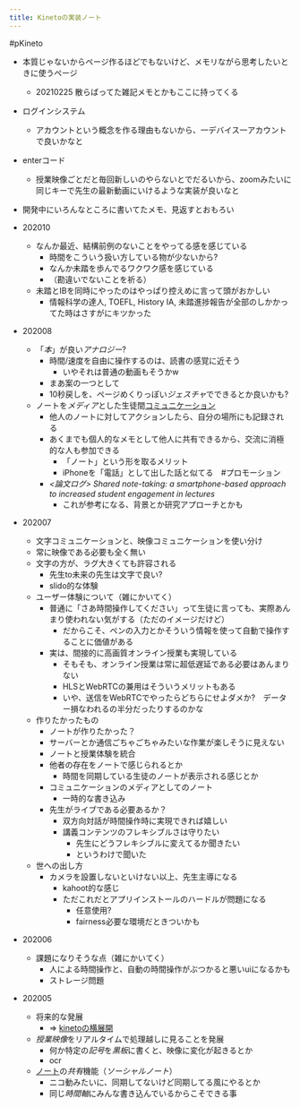 ```yaml
---
title: Kinetoの実装ノート
---
```


\#pKineto

* 本質じゃないからページ作るほどでもないけど、メモリながら思考したいときに使うページ
  
  * 20210225 散らばってた雑記メモとかもここに持ってくる
* ログインシステム
  
  * アカウントという概念を作る理由もないから、一デバイス一アカウントで良いかなと
* enterコード
  
  * 授業映像ごとだと毎回新しいのやらないとでだるいから、zoomみたいに同じキーで先生の最新動画にいけるような実装が良いなと
* 開発中にいろんなところに書いてたメモ、見返すとおもろい

* 202010
  
  * なんか最近、結構前例のないことをやってる感を感じている
    * 時間をこういう扱い方している物が少ないから?
    * なんか未踏を歩んでるワクワク感を感じている
    * （勘違いでないことを祈る）
  * 未踏とIBを同時にやったのはやっぱり控えめに言って頭がおかしい
    * 情報科学の達人, TOEFL, History IA, 未踏進捗報告が全部のしかかってた時はさすがにキツかった
* 202008
  
  * 「*本*」が良い*アナロジー*?
    * 時間/速度を自由に操作するのは、読書の感覚に近そう
      * いやそれは普通の動画もそうかw
    * まあ案の一つとして
    * 10秒戻しを、ページめくりっぽい*ジェスチャ*でできるとか良いかも?
  * ノートを*メディア*とした生徒間[コミュニケーション](%E3%82%B3%E3%83%9F%E3%83%A5%E3%83%8B%E3%82%B1%E3%83%BC%E3%82%B7%E3%83%A7%E3%83%B3.md)
    * 他人のノートに対してアクションしたら、自分の場所にも記録される
    * あくまでも個人的なメモとして他人に共有できるから、交流に消極的な人も参加できる
      * 「ノート」という形を取るメリット
      * iPhoneを「電話」として出した話と似てる　#プロモーション
    * *\<論文ログ> Shared note-taking: a smartphone-based approach to increased student engagement in lectures*
      * これが参考になる、背景とか研究アプローチとかも
* 202007
  
  * 文字コミュニケーションと、映像コミュニケーションを使い分け
  * 常に映像である必要も全く無い
  * 文字の方が、ラグ大きくても許容される
    * 先生to未来の先生は文字で良い?
    * slido的な体験
  * ユーザー体験について（雑にかいてく）
    * 普通に「さあ時間操作してください」って生徒に言っても、実際あんまり使われない気がする（ただのイメージだけど）
      * だからこそ、ペンの入力とかそういう情報を使って自動で操作することに価値がある
    * 実は、間接的に高画質オンライン授業も実現している
      * そもそも、オンライン授業は常に超低遅延である必要はあんまりない
      * HLSとWebRTCの兼用はそういうメリットもある
      * いや、送信をWebRTCでやったらどちらにせよダメか?　データー損なわれるの半分だったりするのかな
  * 作りたかったもの
    * ノートが作りたかった？
    * サーバーとか通信ごちゃごちゃみたいな作業が楽しそうに見えない
    * ノートと授業体験を統合
    * 他者の存在をノートで感じられるとか
      * 時間を同期している生徒のノートが表示される感じとか
    * コミュニケーションのメディアとしてのノート
      * 一時的な書き込み
    * 先生がライブである必要あるか？
      * 双方向対話が時間操作時に実現できれば嬉しい
      * 講義コンテンツのフレキシブルさは守りたい
        * 先生にどうフレキシブルに変えてるか聞きたい
        * というわけで聞いた
  * 世への出し方
    * カメラを設置しないといけない以上、先生主導になる
      * kahoot的な感じ
      * ただこれだとアプリインストールのハードルが問題になる
        * 任意使用?
        * fairness必要な環境だときついかも
* 202006
  
  * 課題になりそうな点（雑にかいてく）
    * 人による時間操作と、自動の時間操作がぶつかると悪いuiになるかも
    * ストレージ問題
* 202005
  
  * 将来的な発展
    * => [kinetoの横展開](kineto%E3%81%AE%E6%A8%AA%E5%B1%95%E9%96%8B.md)
  * *授業映像*をリアルタイムで処理越しに見ることを発展
    * 何か特定の*記号*を*黒板*に書くと、映像に変化が起きるとか
    * ocr
  * [ノート](%E3%83%8E%E3%83%BC%E3%83%88.md)の*共有*機能（*ソーシャルノート*）
    * ニコ動みたいに、同期してないけど同期してる風にやるとか
    * 同じ*時間軸*にみんな書き込んでいるからこそできる事
